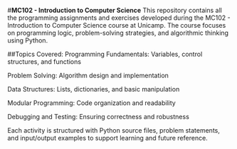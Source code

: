 #**MC102 - Introduction to Computer Science**
This repository contains all the programming assignments and exercises developed during the MC102 - Introduction to Computer Science course at Unicamp. The course focuses on programming logic, problem-solving strategies, and algorithmic thinking using Python.

##Topics Covered:
Programming Fundamentals: Variables, control structures, and functions

Problem Solving: Algorithm design and implementation

Data Structures: Lists, dictionaries, and basic manipulation

Modular Programming: Code organization and readability

Debugging and Testing: Ensuring correctness and robustness

Each activity is structured with Python source files, problem statements, and input/output examples to support learning and future reference.

